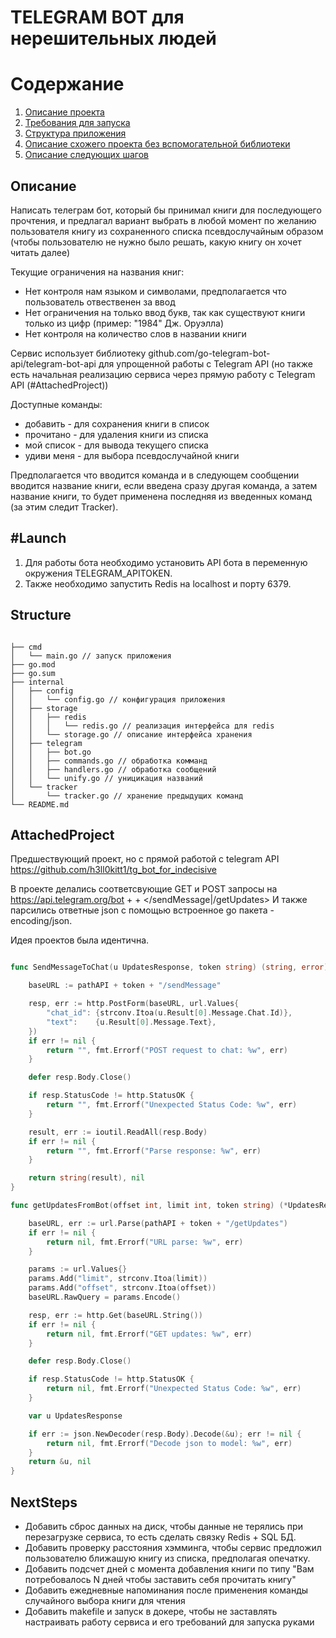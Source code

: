 # TELEGRAM BOT для нерешительных людей 

# Содержание
1. [Описание проекта](#Описание)
2. [Требования для запуска](#Launch)
3. [Структура приложения](#Structure)
4. [Описание схожего проекта без вспомогательной библиотеки](#AttachedProject)
5. [Описание следующих шагов](#NextSteps)

## Описание

Написать телеграм бот, который бы принимал книги для последующего прочтения, и предлагал 
вариант выбрать в любой момент по желанию пользователя книгу из сохраненного списка псевдослучайным образом 
(чтобы пользователю не нужно было решать, какую книгу он хочет читать далее)

Текущие ограничения на названия книг:
* Нет контроля нам языком и символами, предполагается что пользователь отвественен за ввод
* Нет ограничения на только ввод букв, так как существуют книги только из цифр (пример: "1984" Дж. Оруэлла)
* Нет контроля на количество слов в названии книги 

Сервис использует библиотеку github.com/go-telegram-bot-api/telegram-bot-api для упрощенной работы с Telegram API
(но также есть начальная реализацию сервиса через прямую работу с Telegram API (#AttachedProject))

Доступные команды:
* добавить - для сохранения книги в список
* прочитано - для удаления книги из списка
* мой список - для вывода текущего списка
* удиви меня - для выбора псевдослучайной книги

Предполагается что вводится команда и в следующем сообщении вводится название книги, если введена сразу другая команда,
а затем название книги, то будет применена последняя из введенных команд (за этим следит Tracker).

## #Launch

1. Для работы бота необходимо установить API бота в переменную окружения TELEGRAM_APITOKEN.
2. Также необходимо запустить Redis на localhost и порту 6379.

## Structure
```

├── cmd
│   └── main.go // запуск приложения
├── go.mod
├── go.sum
├── internal
│   ├── config 
│   │   └── config.go // конфигурация приложения
│   ├── storage
│   │   ├── redis
│   │   │   └── redis.go // реализация интерфейса для redis
│   │   └── storage.go // описание интерфейса хранения 
│   ├── telegram
│   │   ├── bot.go
│   │   ├── commands.go // обработка комманд
│   │   ├── handlers.go // обработка сообщений
│   │   └── unify.go // уницикация названий
│   └── tracker
│       └── tracker.go // хранение предыдущих команд
└── README.md
```

## AttachedProject

Предшествующий проект, но с прямой работой с telegram API https://github.com/h3ll0kitt1/tg_bot_for_indecisive

В проекте делались соответсвующие GET и POST запросы на https://api.telegram.org/bot + <token> + </sendMessage|/getUpdates>
И также парсились ответные json с помощью встроенное go пакета - encoding/json.

Идея проектов была идентична. 

```go

func SendMessageToChat(u UpdatesResponse, token string) (string, error) {

	baseURL := pathAPI + token + "/sendMessage"

	resp, err := http.PostForm(baseURL, url.Values{
		"chat_id": {strconv.Itoa(u.Result[0].Message.Chat.Id)},
		"text":    {u.Result[0].Message.Text},
	})
	if err != nil {
		return "", fmt.Errorf("POST request to chat: %w", err)
	}

	defer resp.Body.Close()

	if resp.StatusCode != http.StatusOK {
		return "", fmt.Errorf("Unexpected Status Code: %w", err)
	}

	result, err := ioutil.ReadAll(resp.Body)
	if err != nil {
		return "", fmt.Errorf("Parse response: %w", err)
	}

	return string(result), nil
}

func getUpdatesFromBot(offset int, limit int, token string) (*UpdatesResponse, error) {

	baseURL, err := url.Parse(pathAPI + token + "/getUpdates")
	if err != nil {
		return nil, fmt.Errorf("URL parse: %w", err)
	}

	params := url.Values{}
	params.Add("limit", strconv.Itoa(limit))
	params.Add("offset", strconv.Itoa(offset))
	baseURL.RawQuery = params.Encode()

	resp, err := http.Get(baseURL.String())
	if err != nil {
		return nil, fmt.Errorf("GET updates: %w", err)
	}

	defer resp.Body.Close()

	if resp.StatusCode != http.StatusOK {
		return nil, fmt.Errorf("Unexpected Status Code: %w", err)
	}

	var u UpdatesResponse

	if err := json.NewDecoder(resp.Body).Decode(&u); err != nil {
		return nil, fmt.Errorf("Decode json to model: %w", err)
	}
	return &u, nil
}

```

## NextSteps

* Добавить сброс данных на диск, чтобы данные не терялись при перезагрузке сервиса, то есть сделать связку Redis + SQL БД.
* Добавить проверку расстояния хэмминга, чтобы сервис предложил пользователю ближашую книгу из списка, предполагая опечатку.
* Добавить подсчет дней с момента добавления книги по типу "Вам потребовалось N дней чтобы заставить себя прочитать книгу"
* Добавить ежедневные напоминания после применения команды случайного выбора книги для чтения
* Добавить makefile и запуск в докере, чтобы не заставлять настраивать работу сервиса и его требований для запуска руками
